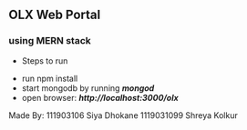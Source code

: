 ## OLX Web Portal
### using MERN stack

- Steps to run
* run npm install
* start mongodb by running ***mongod***
* open browser: ***http://localhost:3000/olx***

Made By:
111903106 Siya Dhokane
1119031099 Shreya Kolkur

